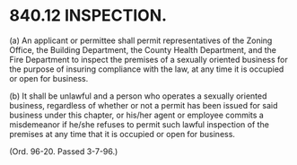 840.12 INSPECTION.
==================

​(a) An applicant or permittee shall permit representatives of the
Zoning Office, the Building Department, the County Health Department,
and the Fire Department to inspect the premises of a sexually oriented
business for the purpose of insuring compliance with the law, at any
time it is occupied or open for business.

​(b) It shall be unlawful and a person who operates a sexually oriented
business, regardless of whether or not a permit has been issued for said
business under this chapter, or his/her agent or employee commits a
misdemeanor if he/she refuses to permit such lawful inspection of the
premises at any time that it is occupied or open for business.

(Ord. 96-20. Passed 3-7-96.)
